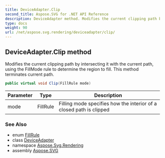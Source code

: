 ```yaml
---
title: DeviceAdapter.Clip
second_title: Aspose.SVG for .NET API Reference
description: DeviceAdapter method. Modifies the current clipping path by intersecting it with the current path using the FillMode rule to determine the region to fill. This method terminates current path
type: docs
weight: 90
url: /net/aspose.svg.rendering/deviceadapter/clip/
---
```

## DeviceAdapter.Clip method

Modifies the current clipping path by intersecting it with the current path, using the FillMode rule to determine the region to fill. This method terminates current path.

```csharp
public virtual void Clip(FillRule mode)
```

| Parameter | Type | Description |
| --- | --- | --- |
| mode | FillRule | Filling mode specifies how the interior of a closed path is clipped |

### See Also

* enum [FillRule](../../../aspose.svg.drawing/fillrule/)
* class [DeviceAdapter](../)
* namespace [Aspose.Svg.Rendering](../../../aspose.svg.rendering/)
* assembly [Aspose.SVG](../../../)
